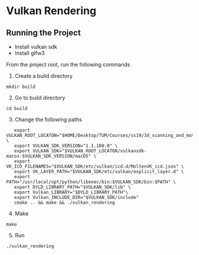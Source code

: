 #  Vulkan Rendering

## Running the Project

* Install vulkan sdk
* Install glfw3

From the project root, run the following commands

1. Create a build directory

```mkdir build```

2. Go to build directory

```cd build```

3. Change the following paths

```cd .. && rm -rf build && mkdir build && cd build && \
   export VULKAN_ROOT_LOCATON="$HOME/Desktop/TUM/Courses/ss19/3d_scanning_and_motion_capture" \
   export VULKAN_SDK_VERSION="1.1.108.0" \
   export VULKAN_SDK="$VULKAN_ROOT_LOCATON/vulkansdk-macos-$VULKAN_SDK_VERSION/macOS" \
   export VK_ICD_FILENAMES="$VULKAN_SDK/etc/vulkan/icd.d/MoltenVK_icd.json" \
   export VK_LAYER_PATH="$VULKAN_SDK/etc/vulkan/explicit_layer.d" \
   export PATH="/usr/local/opt/python/libexec/bin:$VULKAN_SDK/bin:$PATH" \
   export DYLD_LIBRARY_PATH="$VULKAN_SDK/lib" \
   export Vulkan_LIBRARY="$DYLD_LIBRARY_PATH"\
   export Vulkan_INCLUDE_DIR="$VULKAN_SDK/include"
   cmake .. && make && ./vulkan_rendering
```

4. Make

```make```
 
5. Run

```./vulkan_rendering```
